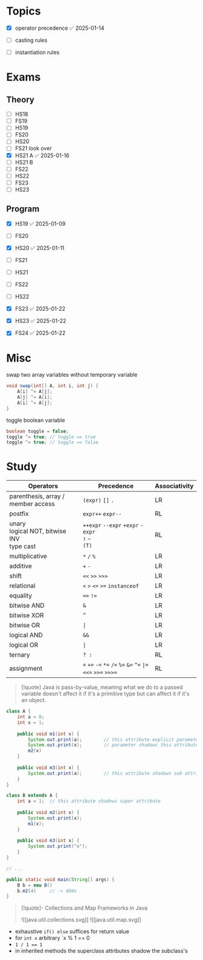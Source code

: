 
# Topics

- [x] operator precedence ✅ 2025-01-14
- [ ] casting rules
- [ ] instantiation rules


# Exams

## Theory

- [ ] HS18
- [ ] FS19
- [ ] HS19
- [ ] FS20
- [ ] HS20
- [ ] FS21 look over
- [x] HS21 A ✅ 2025-01-16
- [ ] HS21 B
- [ ] FS22
- [ ] HS22
- [ ] FS23
- [ ] HS23

## Program

- [x] HS19 ✅ 2025-01-09
- [ ] FS20
- [x] HS20 ✅ 2025-01-11
- [ ] FS21
- [ ] HS21
- [ ] FS22
- [ ] HS22
- [x] FS23 ✅ 2025-01-22
- [x] HS23 ✅ 2025-01-22
- [x] FS24 ✅ 2025-01-22



# Misc

swap two array variables without temporary variable
```java
void swap(int[] A, int i, int j) {
	A[i] ^= A[j];
	A[j] ^= A[i];
	A[i] ^= A[j];
}
```


toggle boolean variable
```java
boolean toggle = false;
toggle ^= true;	// toggle == true
toggle ^= true; // toggle == false
```



# Study


| Operators                                      | Precedence                                                      | Associativity |
| ---------------------------------------------- | --------------------------------------------------------------- | ------------- |
| parenthesis, array / member access             | `(expr)` `[]` `.`                                               | LR            |
| postfix                                        | `expr++` `expr--`                                               | RL            |
| unary<br>logical NOT, bitwise INV<br>type cast | `++expr` `--expr` `+expr` `-expr`<br>`!` `~`<br>`(T)`           | RL            |
| multiplicative                                 | `*` `/` `%`                                                     | LR            |
| additive                                       | `+` `-`                                                         | LR            |
| shift                                          | `<<` `>>` `>>>`                                                 | LR            |
| relational                                     | `<` `>` `<=` `>=` `instanceof`                                  | LR            |
| equality                                       | `==` `!=`                                                       | LR            |
| bitwise AND                                    | `&`                                                             | LR            |
| bitwise XOR                                    | `^`                                                             | LR            |
| bitwise OR                                     | `\|`                                                            | LR            |
| logical AND                                    | `&&`                                                            | LR            |
| logical OR                                     | `\|`                                                            | LR            |
| ternary                                        | `? :`                                                           | RL            |
| assignment                                     | `=` `+=` `-=` `*=` `/=` `%=` `&=` `^=` `\|=` `<<=` `>>=` `>>>=` | RL            |

> [!quote] Java is pass-by-value, meaning what we do to a passed variable doesn't affect it if it's a primitive type but can affect it if it's an object.


```java
class A {
	int a = 0;
	int x = 1;
	
	public void m1(int x) {
		System.out.print(a);		// this attribute explicit parameter
		System.out.print(x);		// parameter shadows this attribute
		m2(x)
	}
	
	public void m3(int x) {
		System.out.print(a);		// this attribute shadows sub attribute
	}
}

class B extends A {
	int a = 1;	// this attribute shadows super attribute
	
	public void m2(int x) {
		System.out.print(x);
		m1(x);
	}
	
	public void m3(int x) {
		System.out.print("x");
	}
}

// ...

public static void main(String[] args) {
	B b = new B()
	b.m2(4)		// -> 404x
}
```



> [!quote]- Collections and Map Frameworks in Java
> 
> ![[java.util.collections.svg]]
> ![[java.util.map.svg]]

- exhaustive `if() else` suffices for return value
- for `int x` arbitrary `x % 1 == 0
- `1 / 1 == 1`
- in inherited methods the superclass attributes shadow the subclass's